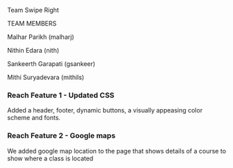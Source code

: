 Team Swipe Right



TEAM MEMBERS

Malhar Parikh (malharj)

Nithin Edara (nith)

Sankeerth Garapati (gsankeer)

Mithi Suryadevara (mithils)

### Reach Feature 1 - Updated CSS
Added a header, footer, dynamic buttons, a visually appeasing color scheme and fonts.

### Reach Feature 2 - Google maps
We added google map location to the page that shows details of a course to show where a class is located

